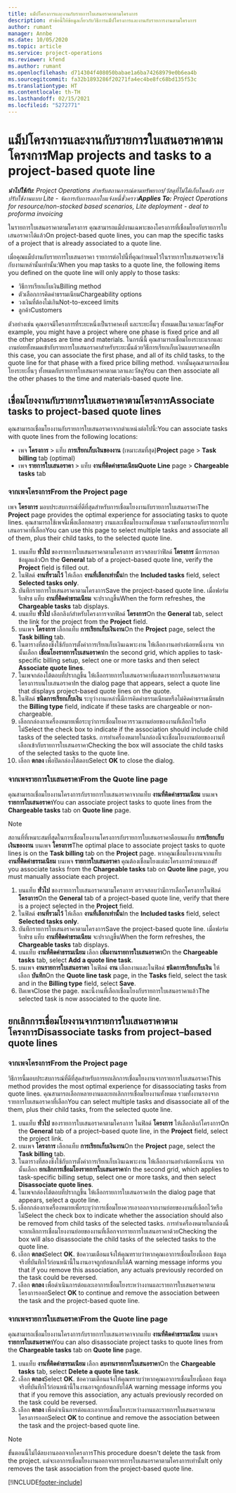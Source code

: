 ```yaml
---
title: แม็ปโครงการและงานกับรายการใบเสนอราคาตามโครงการ
description: หัวข้อนี้ให้ข้อมูลเกี่ยวกับวิธีการแม็ปโครงการและงานกับรายการงานตามโครงการ
author: rumant
manager: Annbe
ms.date: 10/05/2020
ms.topic: article
ms.service: project-operations
ms.reviewer: kfend
ms.author: rumant
ms.openlocfilehash: d714304f408050babae1a6ba74268979e0b6ea4b
ms.sourcegitcommit: fa32b1893286f20271fa4ec4be8fc68bd135f53c
ms.translationtype: HT
ms.contentlocale: th-TH
ms.lasthandoff: 02/15/2021
ms.locfileid: "5272771"
---
```

# <a name="map-projects-and-tasks-to-a-project-based-quote-line"></a><span data-ttu-id="0e778-103">แม็ปโครงการและงานกับรายการใบเสนอราคาตามโครงการ</span><span class="sxs-lookup"><span data-stu-id="0e778-103">Map projects and tasks to a project-based quote line</span></span>

<span data-ttu-id="0e778-104">_**นำไปใช้กับ:** Project Operations สำหรับสถานการณ์ตามทรัพยากร/วัสดุที่ไม่ได้เก็บในคลัง การปรับใช้งานแบบ Lite - จัดการกับการออกใบแจ้งหนี้ชั่วคราว_</span><span class="sxs-lookup"><span data-stu-id="0e778-104">_**Applies To:** Project Operations for resource/non-stocked based scenarios, Lite deployment - deal to proforma invoicing_</span></span>

<span data-ttu-id="0e778-105">ในรายการใบเสนอราคาตามโครงการ คุณสามารถแม็ปงานเฉพาะของโครงการที่เชื่อมโยงกับรายการใบเสนอราคาได้แล้ว</span><span class="sxs-lookup"><span data-stu-id="0e778-105">On project-based quote lines, you can map the specific tasks of a project that is already associated to a quote line.</span></span>

<span data-ttu-id="0e778-106">เมื่อคุณแม็ปงานกับรายการใบเสนอราคา รายการต่อไปนี้ที่คุณกำหนดไว้ในรายการใบเสนอราคาจะใช้กับงานเหล่านั้นเท่านั้น:</span><span class="sxs-lookup"><span data-stu-id="0e778-106">When you map tasks to a quote line, the following items you defined on the quote line will only apply to those tasks:</span></span>

- <span data-ttu-id="0e778-107">วิธีการเรียกเก็บเงิน</span><span class="sxs-lookup"><span data-stu-id="0e778-107">Billing method</span></span>
- <span data-ttu-id="0e778-108">ตัวเลือกการคิดค่าธรรมเนียม</span><span class="sxs-lookup"><span data-stu-id="0e778-108">Chargeability options</span></span>
- <span data-ttu-id="0e778-109">วงเงินที่ต้องไม่เกิน</span><span class="sxs-lookup"><span data-stu-id="0e778-109">Not-to-exceed limits</span></span>
- <span data-ttu-id="0e778-110">ลูกค้า</span><span class="sxs-lookup"><span data-stu-id="0e778-110">Customers</span></span>

<span data-ttu-id="0e778-111">ตัวอย่างเช่น คุณอาจมีโครงการที่ระยะหนึ่งเป็นราคาคงที่ และระยะอื่นๆ ทั้งหมดเป็นเวลาและวัสดุ</span><span class="sxs-lookup"><span data-stu-id="0e778-111">For example, you might have a project where one phase is fixed price and all the other phases are time and materials.</span></span> <span data-ttu-id="0e778-112">ในกรณีนี้ คุณสามารถเชื่อมโยงระบะแรกและงานย่อยทั้งหมดเข้ากับรายการใบเสนอราคาสำหรับระยะนั้นด้วยวิธีการเรียกเก็บเงินแบบราคาคงที่</span><span class="sxs-lookup"><span data-stu-id="0e778-112">In this case, you can associate the first phase, and all of its child tasks, to the quote line for that phase with a fixed price billing method.</span></span> <span data-ttu-id="0e778-113">จากนั้นคุณสามารถเชื่อมโยงระยะอื่นๆ ทั้งหมดกับรายการใบเสนอราคาตามเวลาและวัสดุ</span><span class="sxs-lookup"><span data-stu-id="0e778-113">You can then associate all the other phases to the time and materials-based quote line.</span></span>

## <a name="associate-tasks-to-project-based-quote-lines"></a><span data-ttu-id="0e778-114">เชื่อมโยงงานกับรายการใบเสนอราคาตามโครงการ</span><span class="sxs-lookup"><span data-stu-id="0e778-114">Associate tasks to project-based quote lines</span></span>

<span data-ttu-id="0e778-115">คุณสามารถเชื่อมโยงงานกับรายการใบเสนอราคาจากตำแหน่งต่อไปนี้:</span><span class="sxs-lookup"><span data-stu-id="0e778-115">You can associate tasks with quote lines from the following locations:</span></span>

- <span data-ttu-id="0e778-116">เพจ **โครงการ** > แท็บ **การเรียกเก็บเงินของงาน** (เหมาะสมที่สุด)</span><span class="sxs-lookup"><span data-stu-id="0e778-116">**Project** page > **Task billing** tab (optimal)</span></span>
- <span data-ttu-id="0e778-117">เพจ **รายการใบเสนอราคา** > แท็บ **งานที่คิดค่าธรมเนียม**</span><span class="sxs-lookup"><span data-stu-id="0e778-117">**Quote Line** page > **Chargeable tasks** tab</span></span> 

### <a name="from-the-project-page"></a><span data-ttu-id="0e778-118">จากเพจโครงการ</span><span class="sxs-lookup"><span data-stu-id="0e778-118">From the Project page</span></span>

<span data-ttu-id="0e778-119">เพจ **โครงการ** มอบประสบการณ์ที่ดีที่สุดสำหรับการเชื่อมโยงงานกับรายการใบเสนอราคา</span><span class="sxs-lookup"><span data-stu-id="0e778-119">The **Project** page provides the optimal experience for associating tasks to quote lines.</span></span> <span data-ttu-id="0e778-120">คุณสามารถใช้เพจนี้เพื่อเลือกหลายๆ งานและเชื่อมโยงงานทั้งหมด รวมทั้งงานรองกับรายการใบเสนอราคาที่เลือก</span><span class="sxs-lookup"><span data-stu-id="0e778-120">You can use this page to select multiple tasks and associate all of them, plus their child tasks, to the selected quote line.</span></span>

1. <span data-ttu-id="0e778-121">บนแท็บ **ทั่วไป** ของรายการใบเสนอราคาตามโครงการ ตรวจสอบว่าฟิลด์ **โครงการ** มีการกรอกข้อมูลแล้ว</span><span class="sxs-lookup"><span data-stu-id="0e778-121">On the **General** tab of a project–based quote line, verify the **Project** field is filled out.</span></span>
2. <span data-ttu-id="0e778-122">ในฟิลด์ **งานที่รวมไว้** ให้เลือก **งานที่เลือกเท่านั้น**</span><span class="sxs-lookup"><span data-stu-id="0e778-122">In the **Included tasks** field, select **Selected tasks only**.</span></span>
3. <span data-ttu-id="0e778-123">บันทึกรายการใบเสนอราคาตามโครงการ</span><span class="sxs-lookup"><span data-stu-id="0e778-123">Save the project-based quote line.</span></span> <span data-ttu-id="0e778-124">เมื่อฟอร์มรีเฟรช แท็บ **งานที่คิดค่าธรมเนียม** จะปรากฏขึ้น</span><span class="sxs-lookup"><span data-stu-id="0e778-124">When the form refreshes, the **Chargeable tasks** tab displays.</span></span>
4. <span data-ttu-id="0e778-125">บนแท็บ **ทั่วไป** เลือกลิงก์สำหรับโครงการจากฟิลด์ **โครงการ**</span><span class="sxs-lookup"><span data-stu-id="0e778-125">On the **General** tab, select the link for the project from the **Project** field.</span></span>
5. <span data-ttu-id="0e778-126">บนเพจ **โครงการ** เลือกแท็บ **การเรียกเก็บเงินงาน**</span><span class="sxs-lookup"><span data-stu-id="0e778-126">On the **Project** page, select the **Task billing** tab.</span></span>
6. <span data-ttu-id="0e778-127">ในตารางที่สองซึ่งใช้กับการตั้งค่าการเรียกเก็บเงินเฉพาะงาน ให้เลือกงานอย่างน้อยหนึ่งงาน จากนั้นเลือก **เชื่อมโยงรายการใบเสนอราคา**</span><span class="sxs-lookup"><span data-stu-id="0e778-127">In the second grid, which applies to task-specific billing setup, select one or more tasks and then select **Associate quote lines**.</span></span>
7. <span data-ttu-id="0e778-128">ในเพจกล่องโต้ตอบที่ปรากฏขึ้น ให้เลือกรายการใบเสนอราคาที่แสดงรายการใบเสนอราคาตามโครงการบนใบเสนอราคา</span><span class="sxs-lookup"><span data-stu-id="0e778-128">In the dialog page that appears, select a quote line that displays project-based quote lines on the quote.</span></span>
8. <span data-ttu-id="0e778-129">ในฟิลด์ **ชนิดการเรียกเก็บเงิน** ระบุว่างานเหล่านี้มีการคิดค่าธรรมเนียมหรือไม่คิดค่าธรรมเนียม</span><span class="sxs-lookup"><span data-stu-id="0e778-129">In the **Billing type** field, indicate if these tasks are chargeable or non-chargeable.</span></span>
9. <span data-ttu-id="0e778-130">เลือกกล่องกาเครื่องหมายเพื่อระบุว่าการเชื่อมโยงควรรวมงานย่อยของงานที่เลือกไว้หรือไม่</span><span class="sxs-lookup"><span data-stu-id="0e778-130">Select the check box to indicate if the association should include child tasks of the selected tasks.</span></span> <span data-ttu-id="0e778-131">การทำเครื่องหมายในกล่องนี้จะเชื่อมโยงงานย่อยของงานที่เลือกเข้ากับรายการใบเสนอราคา</span><span class="sxs-lookup"><span data-stu-id="0e778-131">Checking the box will associate the child tasks of the selected tasks to the quote line.</span></span>
10. <span data-ttu-id="0e778-132">เลือก **ตกลง** เพื่อปิดกล่องโต้ตอบ</span><span class="sxs-lookup"><span data-stu-id="0e778-132">Select **OK** to close the dialog.</span></span>

### <a name="from-the-quote-line-page"></a><span data-ttu-id="0e778-133">จากเพจรายการใบเสนอราคา</span><span class="sxs-lookup"><span data-stu-id="0e778-133">From the Quote line page</span></span>

<span data-ttu-id="0e778-134">คุณสามารถเชื่อมโยงงานโครงการกับรายการใบเสนอราคาจากแท็บ **งานที่คิดค่าธรรมเนียม** บนเพจ **รายการใบเสนอราคา**</span><span class="sxs-lookup"><span data-stu-id="0e778-134">You can associate project tasks to quote lines from the **Chargeable tasks** tab on **Quote line** page.</span></span>

>[!NOTE]
><span data-ttu-id="0e778-135">สถานที่ที่เหมาะสมที่สุดในการเชื่อมโยงงานโครงการกับรายการใบเสนอราคาคือบนแท็บ **การเรียกเก็บเงินของงาน** บนเพจ **โครงการ**</span><span class="sxs-lookup"><span data-stu-id="0e778-135">The optimal place to associate project tasks to quote lines is on the **Task billing** tab on the **Project** page.</span></span> <span data-ttu-id="0e778-136">หากคุณเชื่อมโยงงานจากแท็บ **งานที่คิดค่าธรรมเนียม** บนเพจ **รายการใบเสนอราคา** คุณต้องเชื่อมโยงแต่ละโครงการด้วยตนเอง</span><span class="sxs-lookup"><span data-stu-id="0e778-136">If you associate tasks from the **Chargeable tasks** tab on **Quote line** page, you must manually associate each project.</span></span>

1. <span data-ttu-id="0e778-137">บนแท็บ **ทั่วไป** ของรายการใบเสนอราคาตามโครงการ ตรวจสอบว่ามีการเลือกโครงการในฟิลด์ **โครงการ**</span><span class="sxs-lookup"><span data-stu-id="0e778-137">On the **General** tab of a project–based quote line, verify that there is a project selected in the **Project** field.</span></span>
2. <span data-ttu-id="0e778-138">ในฟิลด์ **งานที่รวมไว้** ให้เลือก **งานที่เลือกเท่านั้น**</span><span class="sxs-lookup"><span data-stu-id="0e778-138">In the **Included tasks** field, select **Selected tasks only**.</span></span>
3. <span data-ttu-id="0e778-139">บันทึกรายการใบเสนอราคาตามโครงการ</span><span class="sxs-lookup"><span data-stu-id="0e778-139">Save the project-based quote line.</span></span> <span data-ttu-id="0e778-140">เมื่อฟอร์มรีเฟรช แท็บ **งานที่คิดค่าธรมเนียม** จะปรากฏขึ้น</span><span class="sxs-lookup"><span data-stu-id="0e778-140">When the form refreshes, the **Chargeable tasks** tab displays.</span></span>
4. <span data-ttu-id="0e778-141">บนแท็บ **งานที่คิดค่าธรรมเนียม** เลือก **เพิ่มงานรายการใบเสนอราคา**</span><span class="sxs-lookup"><span data-stu-id="0e778-141">On the **Chargeable tasks** tab, select **Add a quote line task**.</span></span>
5. <span data-ttu-id="0e778-142">บนเพจ **งานรายการใบเสนอราคา** ในฟิลด์ **งาน** เลือกงานและในฟิลด์ **ชนิดการเรียกเก็บเงิน** ให้เลือก **บันทึก**</span><span class="sxs-lookup"><span data-stu-id="0e778-142">On the **Quote line task** page, in the **Tasks** field, select the task and in the **Billing type** field, select **Save**.</span></span> 
6. <span data-ttu-id="0e778-143">ปิดเพจ</span><span class="sxs-lookup"><span data-stu-id="0e778-143">Close the page.</span></span> <span data-ttu-id="0e778-144">ขณะนี้งานที่เลือกเชื่อมโยงกับรายการใบเสนอราคาแล้ว</span><span class="sxs-lookup"><span data-stu-id="0e778-144">The selected task is now associated to the quote line.</span></span>

## <a name="disassociate-tasks-from-projectbased-quote-lines"></a><span data-ttu-id="0e778-145">ยกเลิกการเชื่อมโยงงานจากรายการใบเสนอราคาตามโครงการ</span><span class="sxs-lookup"><span data-stu-id="0e778-145">Disassociate tasks from project–based quote lines</span></span>

### <a name="from-the-project-page"></a><span data-ttu-id="0e778-146">จากเพจโครงการ</span><span class="sxs-lookup"><span data-stu-id="0e778-146">From the Project page</span></span>

<span data-ttu-id="0e778-147">วิธีการนี้มอบประสบการณ์ที่ดีที่สุดสำหรับการยกเลิกการเชื่อมโยงงานจากรายการใบเสนอราคา</span><span class="sxs-lookup"><span data-stu-id="0e778-147">This method provides the most optimal experience for disassociating tasks from quote lines.</span></span> <span data-ttu-id="0e778-148">คุณสามารถเลือกหลายงานและยกเลิกการเชื่อมโยงงานทั้งหมด รวมทั้งงานรองจากรายการใบเสนอราคาที่เลือก</span><span class="sxs-lookup"><span data-stu-id="0e778-148">You can select multiple tasks and disassociate all of the them, plus their child tasks, from the selected quote line.</span></span>

1. <span data-ttu-id="0e778-149">บนแท็บ **ทั่วไป** ของรายการใบเสนอราคาตามโครงการ ในฟิลด์ **โครงการ** ให้เลือกลิงก์โครงการ</span><span class="sxs-lookup"><span data-stu-id="0e778-149">On the **General** tab of a project–based quote line, in the **Project** field, select the project link.</span></span>
2. <span data-ttu-id="0e778-150">บนเพจ **โครงการ** เลือกแท็บ **การเรียกเก็บเงินงาน**</span><span class="sxs-lookup"><span data-stu-id="0e778-150">On the **Project** page, select the **Task billing** tab.</span></span>
3. <span data-ttu-id="0e778-151">ในตารางที่สองซึ่งใช้กับการตั้งค่าการเรียกเก็บเงินเฉพาะงาน ให้เลือกงานอย่างน้อยหนึ่งงาน จากนั้นเลือก **ยกเลิกการเชื่อมโยงรายการใบเสนอราคา**</span><span class="sxs-lookup"><span data-stu-id="0e778-151">In the second grid, which applies to task-specific billing setup, select one or more tasks, and then select **Disassociate quote lines**.</span></span>
4. <span data-ttu-id="0e778-152">ในเพจกล่องโต้ตอบที่ปรากฏขึ้น ให้เลือกรายการใบเสนอราคา</span><span class="sxs-lookup"><span data-stu-id="0e778-152">In the dialog page that appears, select a quote line.</span></span>
5. <span data-ttu-id="0e778-153">เลือกกล่องกาเครื่องหมายเพื่อระบุว่าการเชื่อมโยงควรเอาออกจากงานย่อยของงานที่เลือกไว้หรือไม่</span><span class="sxs-lookup"><span data-stu-id="0e778-153">Select the check box to indicate whether the association should also be removed from child tasks of the selected tasks.</span></span> <span data-ttu-id="0e778-154">การทำเครื่องหมายในกล่องนี้จะยกเลิกการเชื่อมโยงงานย่อยของงานที่เลือกจากรายการใบเสนอราคาด้วย</span><span class="sxs-lookup"><span data-stu-id="0e778-154">Checking the box will also disassociate the child tasks of the selected tasks to the quote line.</span></span>
6. <span data-ttu-id="0e778-155">เลือก **ตกลง**</span><span class="sxs-lookup"><span data-stu-id="0e778-155">Select **OK**.</span></span> <span data-ttu-id="0e778-156">ข้อความเตือนแจ้งให้คุณทราบว่าหากคุณเอาการเชื่อมโยงนี้ออก ข้อมูลจริงที่บันทึกไว้ก่อนหน้านี้ในงานอาจถูกย้อนกลับได้</span><span class="sxs-lookup"><span data-stu-id="0e778-156">A warning message informs you that if you remove this association, any actuals previously recorded on the task could be reversed.</span></span> 
7. <span data-ttu-id="0e778-157">เลือก **ตกลง** เพื่อดำเนินการต่อและเอาการเชื่อมโยงระหว่างงานและรายการใบเสนอราคาตามโครงการออก</span><span class="sxs-lookup"><span data-stu-id="0e778-157">Select **OK** to continue and remove the association between the task and the project-based quote line.</span></span>

### <a name="from-the-quote-line-page"></a><span data-ttu-id="0e778-158">จากเพจรายการใบเสนอราคา</span><span class="sxs-lookup"><span data-stu-id="0e778-158">From the Quote line page</span></span>

<span data-ttu-id="0e778-159">คุณสามารถเชื่อมโยงงานโครงการกับรายการใบเสนอราคาจากแท็บ **งานที่คิดค่าธรรมเนียม** บนเพจ **รายการใบเสนอราคา**</span><span class="sxs-lookup"><span data-stu-id="0e778-159">You can also disassociate project tasks to quote lines from the **Chargeable tasks** tab on **Quote line** page.</span></span>

1. <span data-ttu-id="0e778-160">บนแท็บ **งานที่คิดค่าธรรมเนียม** เลือก **ลบงานรายการใบเสนอราคา**</span><span class="sxs-lookup"><span data-stu-id="0e778-160">On the **Chargeable tasks** tab, select **Delete a quote line task**.</span></span>
2. <span data-ttu-id="0e778-161">เลือก **ตกลง**</span><span class="sxs-lookup"><span data-stu-id="0e778-161">Select **OK**.</span></span> <span data-ttu-id="0e778-162">ข้อความเตือนแจ้งให้คุณทราบว่าหากคุณเอาการเชื่อมโยงนี้ออก ข้อมูลจริงที่บันทึกไว้ก่อนหน้านี้ในงานอาจถูกย้อนกลับได้</span><span class="sxs-lookup"><span data-stu-id="0e778-162">A warning message informs you that if you remove this association, any actuals previously recorded on the task could be reversed.</span></span> 
3. <span data-ttu-id="0e778-163">เลือก **ตกลง** เพื่อดำเนินการต่อและเอาการเชื่อมโยงระหว่างงานและรายการใบเสนอราคาตามโครงการออก</span><span class="sxs-lookup"><span data-stu-id="0e778-163">Select **OK** to continue and remove the association between the task and the project-based quote line.</span></span>

>[!NOTE]
> <span data-ttu-id="0e778-164">ขั้นตอนนี้ไม่ได้ลบงานออกจากโครงการ</span><span class="sxs-lookup"><span data-stu-id="0e778-164">This procedure doesn't delete the task from the project.</span></span> <span data-ttu-id="0e778-165">แต่จะเอาการเชื่อมโยงงานออกจากรายการใบเสนอราคาตามโครงการเท่านั้น</span><span class="sxs-lookup"><span data-stu-id="0e778-165">It only removes the task association from the project-based quote line.</span></span>


[!INCLUDE[footer-include](../../includes/footer-banner.md)]